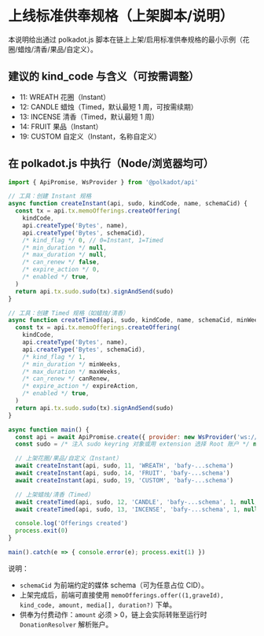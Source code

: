 # 上线标准供奉规格（上架脚本/说明）

本说明给出通过 polkadot.js 脚本在链上上架/启用标准供奉规格的最小示例（花圈/蜡烛/清香/果品/自定义）。

## 建议的 kind_code 与含义（可按需调整）
- 11: WREATH 花圈（Instant）
- 12: CANDLE 蜡烛（Timed，默认最短 1 周，可按需续期）
- 13: INCENSE 清香（Timed，默认最短 1 周）
- 14: FRUIT 果品（Instant）
- 19: CUSTOM 自定义（Instant，名称自定义）

## 在 polkadot.js 中执行（Node/浏览器均可）
```js
import { ApiPromise, WsProvider } from '@polkadot/api'

// 工具：创建 Instant 规格
async function createInstant(api, sudo, kindCode, name, schemaCid) {
  const tx = api.tx.memoOfferings.createOffering(
    kindCode,
    api.createType('Bytes', name),
    api.createType('Bytes', schemaCid),
    /* kind_flag */ 0, // 0=Instant, 1=Timed
    /* min_duration */ null,
    /* max_duration */ null,
    /* can_renew */ false,
    /* expire_action */ 0,
    /* enabled */ true,
  )
  return api.tx.sudo.sudo(tx).signAndSend(sudo)
}

// 工具：创建 Timed 规格（如蜡烛/清香）
async function createTimed(api, sudo, kindCode, name, schemaCid, minWeeks=1, maxWeeks=null, canRenew=true, expireAction=0) {
  const tx = api.tx.memoOfferings.createOffering(
    kindCode,
    api.createType('Bytes', name),
    api.createType('Bytes', schemaCid),
    /* kind_flag */ 1,
    /* min_duration */ minWeeks,
    /* max_duration */ maxWeeks,
    /* can_renew */ canRenew,
    /* expire_action */ expireAction,
    /* enabled */ true,
  )
  return api.tx.sudo.sudo(tx).signAndSend(sudo)
}

async function main() {
  const api = await ApiPromise.create({ provider: new WsProvider('ws://127.0.0.1:9944') })
  const sudo = /* 注入 sudo keyring 对象或用 extension 选择 Root 账户 */ null

  // 上架花圈/果品/自定义（Instant）
  await createInstant(api, sudo, 11, 'WREATH', 'bafy-...schema')
  await createInstant(api, sudo, 14, 'FRUIT', 'bafy-...schema')
  await createInstant(api, sudo, 19, 'CUSTOM', 'bafy-...schema')

  // 上架蜡烛/清香（Timed）
  await createTimed(api, sudo, 12, 'CANDLE', 'bafy-...schema', 1, null, true, 0)
  await createTimed(api, sudo, 13, 'INCENSE', 'bafy-...schema', 1, null, true, 0)

  console.log('Offerings created')
  process.exit(0)
}

main().catch(e => { console.error(e); process.exit(1) })
```

说明：
- `schemaCid` 为前端约定的媒体 schema（可为任意占位 CID）。
- 上架完成后，前端可直接使用 `memoOfferings.offer((1,graveId), kind_code, amount, media[], duration?)` 下单。
- 供奉为付费动作：`amount` 必须 > 0，链上会实际转账至运行时 `DonationResolver` 解析账户。
